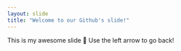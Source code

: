 ```yaml
---
layout: slide
title: "Welcome to our Github's slide!"
---
```

This is my awesome slide :tada:
Use the left arrow to go back!
